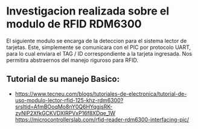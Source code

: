 # Investigacion realizada sobre el modulo de RFID RDM6300

El siguiente modulo se encarga de la deteccion para el sistema lector de tarjetas. Este, simplemente se comunicara con el PIC por protocolo UART, para lo cual enviara el TAG / ID correspondiente a la tarjeta ingresada. Nos permitira abstraernos del manejo riguroso para RFID.

## Tutorial de su manejo Basico:
- https://www.tecneu.com/blogs/tutoriales-de-electronica/tutorial-de-uso-modulo-lector-rfid-125-khz-rdm6300?srsltid=AfmBOoqMo8nY0Q6HYqgjsRK-zyNIP2XfkGCKVDXlRPVxP16f8XDqe_1W
https://microcontrollerslab.com/rfid-reader-rdm6300-interfacing-pic/
